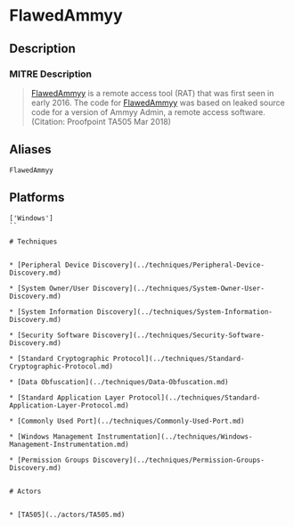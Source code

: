 
# FlawedAmmyy

## Description

### MITRE Description

> [FlawedAmmyy](https://attack.mitre.org/software/S0381) is a remote access tool (RAT) that was first seen in early 2016. The code for [FlawedAmmyy](https://attack.mitre.org/software/S0381) was based on leaked source code for a version of Ammyy Admin, a remote access software.(Citation: Proofpoint TA505 Mar 2018)

## Aliases

```
FlawedAmmyy
```

## Platforms

```
['Windows']
``

# Techniques


* [Peripheral Device Discovery](../techniques/Peripheral-Device-Discovery.md)

* [System Owner/User Discovery](../techniques/System-Owner-User-Discovery.md)
    
* [System Information Discovery](../techniques/System-Information-Discovery.md)
    
* [Security Software Discovery](../techniques/Security-Software-Discovery.md)
    
* [Standard Cryptographic Protocol](../techniques/Standard-Cryptographic-Protocol.md)
    
* [Data Obfuscation](../techniques/Data-Obfuscation.md)
    
* [Standard Application Layer Protocol](../techniques/Standard-Application-Layer-Protocol.md)
    
* [Commonly Used Port](../techniques/Commonly-Used-Port.md)
    
* [Windows Management Instrumentation](../techniques/Windows-Management-Instrumentation.md)
    
* [Permission Groups Discovery](../techniques/Permission-Groups-Discovery.md)
    

# Actors


* [TA505](../actors/TA505.md)

